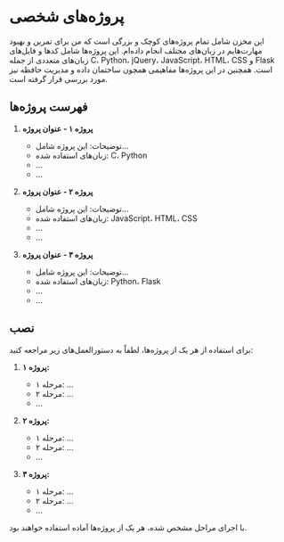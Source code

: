 # پروژه‌های شخصی

این مخزن شامل تمام پروژه‌های کوچک و بزرگی است که من برای تمرین و بهبود مهارت‌هایم در زبان‌های مختلف انجام داده‌ام. این پروژه‌ها شامل کدها و فایل‌های زبان‌های متعددی از جمله C، Python، jQuery، JavaScript، HTML، CSS و Flask است. همچنین در این پروژه‌ها مفاهیمی همچون ساختمان داده و مدیریت حافظه نیز مورد بررسی قرار گرفته است.

## فهرست پروژه‌ها

1. **پروژه ۱ - عنوان پروژه**
    - توضیحات: این پروژه شامل...
    - زبان‌های استفاده شده: C، Python
    - ...
    - ...

2. **پروژه ۲ - عنوان پروژه**
    - توضیحات: این پروژه شامل...
    - زبان‌های استفاده شده: JavaScript، HTML، CSS
    - ...
    - ...

3. **پروژه ۳ - عنوان پروژه**
    - توضیحات: این پروژه شامل...
    - زبان‌های استفاده شده: Python، Flask
    - ...
    - ...

## نصب

برای استفاده از هر یک از پروژه‌ها، لطفاً به دستورالعمل‌های زیر مراجعه کنید:

1. **پروژه ۱:**
    - مرحله ۱: ...
    - مرحله ۲: ...
    - ...

2. **پروژه ۲:**
    - مرحله ۱: ...
    - مرحله ۲: ...
    - ...

3. **پروژه ۳:**
    - مرحله ۱: ...
    - مرحله ۲: ...
    - ...

با اجرای مراحل مشخص شده، هر یک از پروژه‌ها آماده استفاده خواهند بود.

